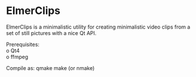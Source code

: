 # ElmerClips
ElmerClips is a minimalistic utility for creating minimalistic video clips from a set of still pictures with a nice Qt API.

Prerequisites:  
 o Qt4  
 o ffmpeg  

Compile as: 
 qmake 
 make (or nmake) 